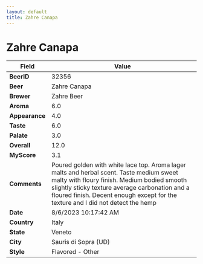 ```yaml
---
layout: default
title: Zahre Canapa
---
```


# Zahre Canapa

| Field         | Value     |
|---------------|-----------|
| **BeerID** | 32356 |
| **Beer** | Zahre Canapa |
| **Brewer** | Zahre Beer |
| **Aroma** | 6.0 |
| **Appearance** | 4.0 |
| **Taste** | 6.0 |
| **Palate** | 3.0 |
| **Overall** | 12.0 |
| **MyScore** | 3.1 |
| **Comments** | Poured golden with white lace top. Aroma lager malts and herbal scent.  Taste medium sweet malty with floury finish. Medium bodied smooth slightly sticky texture average carbonation and a floured finish. Decent enough except for the texture and I did not detect the hemp  |
| **Date** | 8/6/2023 10:17:42 AM |
| **Country** | Italy |
| **State** | Veneto |
| **City** | Sauris di Sopra &#40;UD&#41; |
| **Style** | Flavored - Other |

